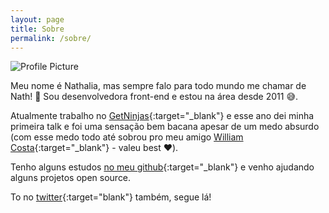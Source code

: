 ```yaml
---
layout: page
title: Sobre
permalink: /sobre/
---
```


<img src="{{ site.baseurl }}/assets/profile-placeholder.jpg" title="Profile Picture" class="profile">

Meu nome é Nathalia, mas sempre falo para todo mundo me chamar de Nath! 😬 Sou desenvolvedora front-end e estou na área desde 2011 😅.

Atualmente trabalho no [GetNinjas](https://www.getninjas.com.br/){:target="_blank"} e esse ano dei minha primeira talk e foi uma sensação bem bacana apesar de um medo absurdo (com esse medo todo até sobrou pro meu amigo [William Costa](https://twitter.com/wilcosta_dev){:target="_blank"} - valeu best ❤️).

Tenho alguns estudos [no meu github](http://github.com/nathpaiva){:target="_blank"} e venho ajudando alguns projetos open source.

To no [twitter](https://twitter.com/nathpaiva){:target="blank"} também, segue lá!
